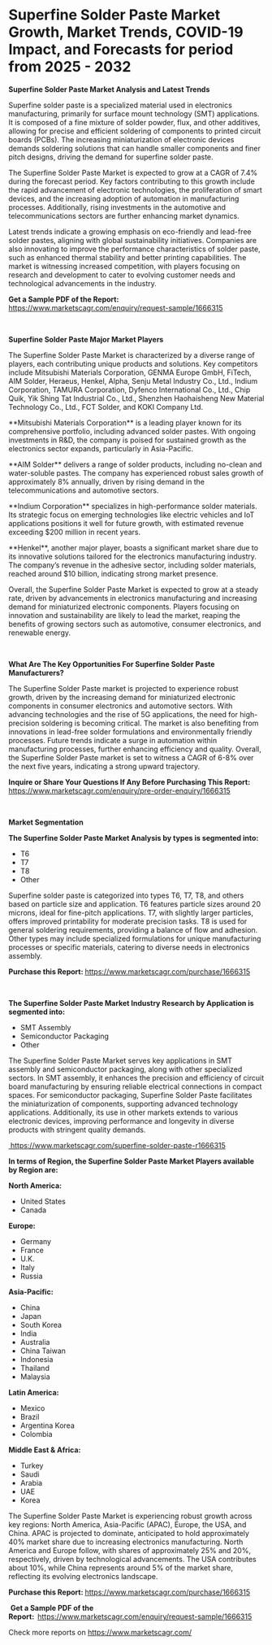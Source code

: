 <p><h1>Superfine Solder Paste Market Growth, Market Trends, COVID-19 Impact, and Forecasts for period from 2025 - 2032</h1></p><p><strong>Superfine Solder Paste Market Analysis and Latest Trends</strong></p>
<p><p>Superfine solder paste is a specialized material used in electronics manufacturing, primarily for surface mount technology (SMT) applications. It is composed of a fine mixture of solder powder, flux, and other additives, allowing for precise and efficient soldering of components to printed circuit boards (PCBs). The increasing miniaturization of electronic devices demands soldering solutions that can handle smaller components and finer pitch designs, driving the demand for superfine solder paste.</p><p>The Superfine Solder Paste Market is expected to grow at a CAGR of 7.4% during the forecast period. Key factors contributing to this growth include the rapid advancement of electronic technologies, the proliferation of smart devices, and the increasing adoption of automation in manufacturing processes. Additionally, rising investments in the automotive and telecommunications sectors are further enhancing market dynamics.</p><p>Latest trends indicate a growing emphasis on eco-friendly and lead-free solder pastes, aligning with global sustainability initiatives. Companies are also innovating to improve the performance characteristics of solder paste, such as enhanced thermal stability and better printing capabilities. The market is witnessing increased competition, with players focusing on research and development to cater to evolving customer needs and technological advancements in the industry.</p></p>
<p><strong>Get a Sample PDF of the Report:&nbsp;</strong> <a href="https://www.marketscagr.com/enquiry/request-sample/1666315?utm_campaign=3298&utm_medium=2&utm_source=Github&utm_content=ia&utm_term=05032025&utm_id=superfine-solder-paste">https://www.marketscagr.com/enquiry/request-sample/1666315</a></p>
<p>&nbsp;</p>
<p><strong>Superfine Solder Paste Major Market Players</strong></p>
<p><p>The Superfine Solder Paste Market is characterized by a diverse range of players, each contributing unique products and solutions. Key competitors include Mitsubishi Materials Corporation, GENMA Europe GmbH, FiTech, AIM Solder, Heraeus, Henkel, Alpha, Senju Metal Industry Co., Ltd., Indium Corporation, TAMURA Corporation, Dyfenco International Co., Ltd., Chip Quik, Yik Shing Tat Industrial Co., Ltd., Shenzhen Haohaisheng New Material Technology Co., Ltd., FCT Solder, and KOKI Company Ltd.</p><p>**Mitsubishi Materials Corporation** is a leading player known for its comprehensive portfolio, including advanced solder pastes. With ongoing investments in R&D, the company is poised for sustained growth as the electronics sector expands, particularly in Asia-Pacific.</p><p>**AIM Solder** delivers a range of solder products, including no-clean and water-soluble pastes. The company has experienced robust sales growth of approximately 8% annually, driven by rising demand in the telecommunications and automotive sectors.</p><p>**Indium Corporation** specializes in high-performance solder materials. Its strategic focus on emerging technologies like electric vehicles and IoT applications positions it well for future growth, with estimated revenue exceeding $200 million in recent years.</p><p>**Henkel**, another major player, boasts a significant market share due to its innovative solutions tailored for the electronics manufacturing industry. The company’s revenue in the adhesive sector, including solder materials, reached around $10 billion, indicating strong market presence.</p><p>Overall, the Superfine Solder Paste Market is expected to grow at a steady rate, driven by advancements in electronics manufacturing and increasing demand for miniaturized electronic components. Players focusing on innovation and sustainability are likely to lead the market, reaping the benefits of growing sectors such as automotive, consumer electronics, and renewable energy.</p></p>
<p>&nbsp;</p>
<p><strong>What Are The Key Opportunities For Superfine Solder Paste Manufacturers?</strong></p>
<p><p>The Superfine Solder Paste market is projected to experience robust growth, driven by the increasing demand for miniaturized electronic components in consumer electronics and automotive sectors. With advancing technologies and the rise of 5G applications, the need for high-precision soldering is becoming critical. The market is also benefiting from innovations in lead-free solder formulations and environmentally friendly processes. Future trends indicate a surge in automation within manufacturing processes, further enhancing efficiency and quality. Overall, the Superfine Solder Paste market is set to witness a CAGR of 6-8% over the next five years, indicating a strong upward trajectory.</p></p>
<p><strong>Inquire or Share Your Questions If Any Before Purchasing This Report:</strong> <a href="https://www.marketscagr.com/enquiry/pre-order-enquiry/1666315?utm_campaign=3298&utm_medium=2&utm_source=Github&utm_content=ia&utm_term=05032025&utm_id=superfine-solder-paste">https://www.marketscagr.com/enquiry/pre-order-enquiry/1666315</a></p>
<p>&nbsp;</p>
<p><strong>Market Segmentation</strong></p>
<p><strong>The Superfine Solder Paste Market Analysis by types is segmented into:</strong></p>
<p><ul><li>T6</li><li>T7</li><li>T8</li><li>Other</li></ul></p>
<p><p>Superfine solder paste is categorized into types T6, T7, T8, and others based on particle size and application. T6 features particle sizes around 20 microns, ideal for fine-pitch applications. T7, with slightly larger particles, offers improved printability for moderate precision tasks. T8 is used for general soldering requirements, providing a balance of flow and adhesion. Other types may include specialized formulations for unique manufacturing processes or specific materials, catering to diverse needs in electronics assembly.</p></p>
<p><strong>Purchase this Report:&nbsp;</strong><a href="https://www.marketscagr.com/purchase/1666315?utm_campaign=3298&utm_medium=2&utm_source=Github&utm_content=ia&utm_term=05032025&utm_id=superfine-solder-paste">https://www.marketscagr.com/purchase/1666315</a></p>
<p>&nbsp;</p>
<p><strong>The Superfine Solder Paste Market Industry Research by Application is segmented into:</strong></p>
<p><ul><li>SMT Assembly</li><li>Semiconductor Packaging</li><li>Other</li></ul></p>
<p><p>The Superfine Solder Paste Market serves key applications in SMT assembly and semiconductor packaging, along with other specialized sectors. In SMT assembly, it enhances the precision and efficiency of circuit board manufacturing by ensuring reliable electrical connections in compact spaces. For semiconductor packaging, Superfine Solder Paste facilitates the miniaturization of components, supporting advanced technology applications. Additionally, its use in other markets extends to various electronic devices, improving performance and longevity in diverse products with stringent quality demands.</p></p>
<p><a href="https://www.marketscagr.com/superfine-solder-paste-r1666315?utm_campaign=3298&utm_medium=2&utm_source=Github&utm_content=ia&utm_term=05032025&utm_id=superfine-solder-paste">&nbsp;https://www.marketscagr.com/superfine-solder-paste-r1666315</a></p>
<p><strong>In terms of Region, the Superfine Solder Paste Market Players available by Region are:</strong></p>
<p>
    <p> <strong> North America: </strong>
        <ul>
            <li>United States</li>
            <li>Canada</li>
        </ul>
        </p> 
    <p> <strong> Europe: </strong>
        <ul>
            <li>Germany</li>
            <li>France</li>
            <li>U.K.</li>
            <li>Italy</li>
            <li>Russia</li>
        </ul>
        </p> 
    <p> <strong> Asia-Pacific: </strong>
        <ul>
            <li>China</li>
            <li>Japan</li>
            <li>South Korea</li>
            <li>India</li>
            <li>Australia</li>
            <li>China Taiwan</li>
            <li>Indonesia</li>
            <li>Thailand</li>
            <li>Malaysia</li>
        </ul>
        </p> 
    <p> <strong> Latin America: </strong>
        <ul>
            <li>Mexico</li>
            <li>Brazil</li>
            <li>Argentina Korea</li>
            <li>Colombia</li>
        </ul>
        </p> 
    <p> <strong> Middle East & Africa: </strong>
        <ul>
            <li>Turkey</li>
            <li>Saudi</li>
            <li>Arabia</li>
            <li>UAE</li>
            <li>Korea</li>
        </ul>
    </p>
    </p>
<p><p>The Superfine Solder Paste Market is experiencing robust growth across key regions: North America, Asia-Pacific (APAC), Europe, the USA, and China. APAC is projected to dominate, anticipated to hold approximately 40% market share due to increasing electronics manufacturing. North America and Europe follow, with shares of approximately 25% and 20%, respectively, driven by technological advancements. The USA contributes about 10%, while China represents around 5% of the market share, reflecting its evolving electronics landscape.</p></p>
<p><strong>Purchase this Report: </strong><a href="https://www.marketscagr.com/purchase/1666315?utm_campaign=3298&utm_medium=2&utm_source=Github&utm_content=ia&utm_term=05032025&utm_id=superfine-solder-paste">https://www.marketscagr.com/purchase/1666315</a></p>
<p>&nbsp;<strong>Get a Sample PDF of the Report:&nbsp;&nbsp;</strong><a href="https://www.marketscagr.com/enquiry/request-sample/1666315?utm_campaign=3298&utm_medium=2&utm_source=Github&utm_content=ia&utm_term=05032025&utm_id=superfine-solder-paste">https://www.marketscagr.com/enquiry/request-sample/1666315</a></p>
<p><strong></strong></p>
<p>Check more reports on <a href="https://www.marketscagr.com/?utm_campaign=3298&utm_medium=2&utm_source=Github&utm_content=ia&utm_term=05032025&utm_id=superfine-solder-paste">https://www.marketscagr.com/</a></p>